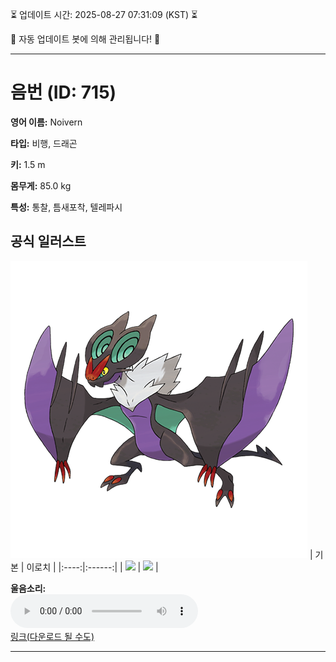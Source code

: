 
⏳ 업데이트 시간: 2025-08-27 07:31:09 (KST) ⏳

🤖 자동 업데이트 봇에 의해 관리됩니다! 🤖

---

# 음번 (ID: 715)
**영어 이름:** Noivern

**타입:** 비행, 드래곤

**키:** 1.5 m

**몸무게:** 85.0 kg

**특성:** 통찰, 틈새포착, 텔레파시

## 공식 일러스트
![](https://raw.githubusercontent.com/PokeAPI/sprites/master/sprites/pokemon/other/official-artwork/715.png)
| 기본 | 이로치 |
|:----:|:------:|
| <img src="http://play.pokemonshowdown.com/sprites/ani/noivern.gif" width="200"> | <img src="http://play.pokemonshowdown.com/sprites/ani-shiny/noivern.gif" width="200"> |

**울음소리:**<br><audio controls src="https://raw.githubusercontent.com/PokeAPI/cries/main/cries/pokemon/latest/715.ogg"></audio><br> [링크(다운로드 될 수도)](https://raw.githubusercontent.com/PokeAPI/cries/main/cries/pokemon/latest/715.ogg)


---
